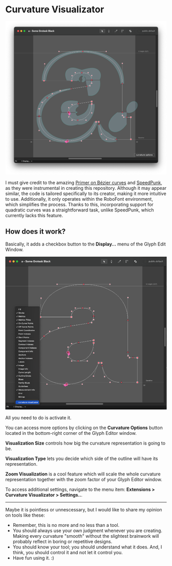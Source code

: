 # Curvature Visualizator

![Curvature](source/resources/curvature.png)

I must give credit to the amazing [Primer on Bézier curves](https://pomax.github.io/bezierinfo/) and [SpeedPunk](https://github.com/yanone/speedpunk), as they were instrumental in creating this repository. Although it may appear similar, the code is tailored specifically to its creator, making it more intuitive to use. Additionally, it only operates within the RoboFont environment, which simplifies the process. Thanks to this, incorporating support for quadratic curves was a straightforward task, unlike SpeedPunk, which currently lacks this feature.


## How does it work?

Basically, it adds a checkbox button to the **Display…** menu of the Glyph Edit Window.

![Menu Item](source/resources/menu_item.png)

All you need to do is activate it.

You can access more options by clicking on the **Curvature Options** button located in the bottom-right corner of the Glyph Editor window.

**Visualization Size** controls how big the curvature representation is going to be.

**Visualization Type** lets you decide which side of the outline will have its representation.

**Zoom Visualization** is a cool feature which will scale the whole curvature representation together with the zoom factor of your Glyph Editor window.

To access additional settings, navigate to the menu item: **Extensions > Curvature Visualizator > Settings..**.



---

Maybe it is pointless or unnescessary, but I would like to share my opinion on tools like these:

- Remember, this is no more and no less than a tool.
- You should always use your own judgment whenever you are creating. Making every curvature "smooth" without the slightest brainwork will probably reflect in boring or repetitive designs.
- You should know your tool; you should understand what it does. And, I think, you should control it and not let it control you.
- Have fun using it. :)
